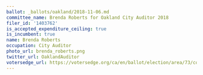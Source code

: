 ```yaml
---
ballot: _ballots/oakland/2018-11-06.md
committee_name: Brenda Roberts for Oakland City Auditor 2018
filer_id: '1403762'
is_accepted_expenditure_ceiling: true
is_incumbent: true
name: Brenda Roberts
occupation: City Auditor
photo_url: brenda_roberts.png
twitter_url: OaklandAuditor
votersedge_url: https://votersedge.org/ca/en/ballot/election/area/73/contests/contest/17338/candidate/139751?&county=alameda%20county&election_authority_id=1
---
```

